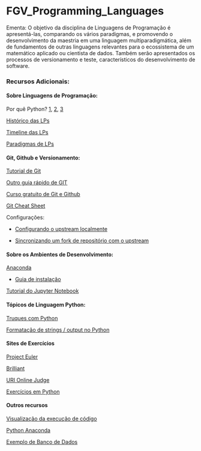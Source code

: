 # FGV_Programming_Languages  

Ementa:
O objetivo da disciplina de Linguagens de Programação é apresentá-las, comparando os vários paradigmas, e promovendo o desenvolvimento da maestria em uma linguagem multiparadigmática, além de fundamentos de outras linguagens relevantes para o ecossistema de um matemático aplicado ou cientista de dados. Também serão apresentados os processos de versionamento e teste, característicos do desenvolvimento de software.

### Recursos Adicionais:

#### Sobre Linguagens de Programação: 

Por quê Python?  [1](https://www.tiobe.com/tiobe-index/), [2](https://medium.freecodecamp.org/best-programming-languages-to-learn-in-2018-ultimate-guide-bfc93e615b35), [3](https://www.edureka.co/blog/python-interesting-facts-you-need-to-know/)

[Histórico das LPs](https://en.wikipedia.org/wiki/History_of_programming_languages)  

[Timeline das LPs](https://en.wikipedia.org/wiki/Timeline_of_programming_languages)

[Paradigmas de LPs](https://en.m.wikipedia.org/wiki/Programming_paradigm)  

#### Git, Github e Versionamento:

[Tutorial de Git](https://git-scm.com/book/pt-br/v1/Primeiros-passos-No%C3%A7%C3%B5es-B%C3%A1sicas-de-Git)  

[Outro guia rápido de GIT](http://rogerdudler.github.io/git-guide/index.pt_BR.html)  

[Curso gratuito de Git e Github](https://www.udemy.com/git-e-github-para-iniciantes/)

[Git Cheat Sheet](https://www.git-tower.com/blog/git-cheat-sheet/)

Configurações:
  + [Configurando o upstream localmente](https://help.github.com/articles/configuring-a-remote-for-a-fork/)

  + [Sincronizando um fork de repositório com o upstream](https://help.github.com/articles/syncing-a-fork/)
 
#### Sobre os Ambientes de Desenvolvimento:

[Anaconda](https://www.anaconda.com/download/)
  + [Guia de instalação](https://paulovasconcellos.com.br/como-baixar-anaconda-31fd49c19bd8)

[Tutorial do Jupyter Notebook](https://www.datacamp.com/community/tutorials/tutorial-jupyter-notebook)

#### Tópicos de Linguagem Python:

[Truques com Python](https://hackernoon.com/python-tricks-101-2836251922e0)

[Formatação de strings / output no Python](http://www.python-course.eu/python3_formatted_output.php)

#### Sites de Exercícios

[Project Euler](https://projecteuler.net/)  

[Brilliant](http://brilliant.org/)  

[URI Online Judge](https://www.urionlinejudge.com.br/judge/en/login)  

[Exercícios em Python](http://joaoventura.net/static/files/python_exercises_book.pdf)


#### Outros recursos  

[Visualização da execução de código](http://www.pythontutor.com/visualize.html#mode=edit)  

[Python Anaconda](https://www.continuum.io/downloads)  

[Exemplo de Banco de Dados](https://github.com/datacharmer/test_db)

